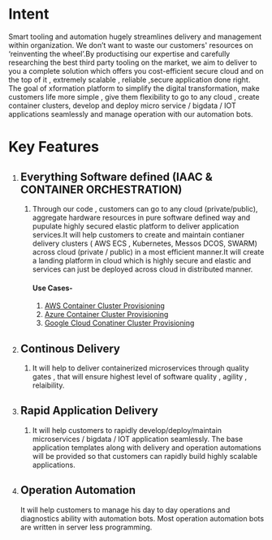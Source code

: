 # Intent

Smart tooling and automation hugely streamlines delivery and management within organization. We don’t want to waste our customers' resources on ‘reinventing the wheel’.By productising our expertise and carefully researching the best third party tooling on the market, we aim to deliver to you a complete solution which offers you cost-efficient secure cloud and on the top of it , extremely scalable , reliable ,secure application done right. The goal of xformation platform to simplify the digital transformation, make customers life more simple , give them flexibility to go to any cloud , create container clusters, develop and deploy micro service / bigdata / IOT applications seamlessly and manage operation with our automation bots.

# Key Features

1. ## Everything Software defined \(IAAC & CONTAINER ORCHESTRATION\)

   1. Through our code , customers can go to any cloud \(private/public\), aggregate hardware resources in pure software defined way and pupulate highly secured elastic platform to deliver application services.It will help customers to create  and maintain contianer delivery clusters \( AWS ECS , Kubernetes, Messos DCOS, SWARM\) across cloud \(private / public\) in a most efficient manner.It will create a landing platform in cloud which is highly secure and elastic and services can just be deployed across cloud in distributed manner.

      #### Use Cases-

      1. [AWS Container Cluster Provisioning](/chapter1/usecases/everything-software-defined/aws-container-cluster-support.md)
      2. [Azure Container Cluster Provisioning](/chapter1/usecases/everything-software-defined/azure-container-cluster.md)
      3. [Google Cloud  Conatiner Cluster Provisioning](/chapter1/usecases/everything-software-defined/gcp-container-cluster.md)
2. ## Continous Delivery

   1. It  will help to deliver containerized microservices through quality gates , that will ensure highest level of software quality , agility , relaibility.
3. ## Rapid Application Delivery

   1. It will help customers to rapidly develop/deploy/maintain microservices / bigdata / IOT application seamlessly. The base application templates along with delivery and operation automations will be provided so that customers can rapidly build highly scalable applications.
4. ## Operation Automation

   It will help customers to  manage his day to day operations and diagnostics ability with automation bots. Most operation automation bots are written in server less programming.




